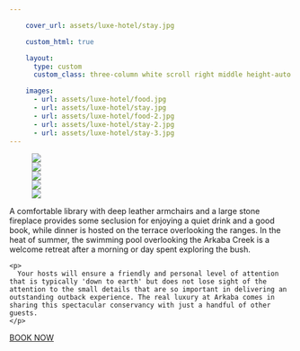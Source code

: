 ```yaml
---

    cover_url: assets/luxe-hotel/stay.jpg

    custom_html: true

    layout:
      type: custom
      custom_class: three-column white scroll right middle height-auto image-cover cover-left

    images:
      - url: assets/luxe-hotel/food.jpg
      - url: assets/luxe-hotel/stay.jpg
      - url: assets/luxe-hotel/food-2.jpg
      - url: assets/luxe-hotel/stay-2.jpg
      - url: assets/luxe-hotel/stay-3.jpg
---
```


<figure class="cover-area image">
  <div class="gallery grid-2-third">
    <div class="aspect-ratio"></div>
      <div class="photos">
      <div class="row first">
        <div class="col half">
          <img src="assets/luxe-hotel/stay-2.jpg" data-original data-media-id="images:4"/>
        </div>
        <div class="col half">
          <img src="assets/luxe-hotel/stay-3.jpg" data-original data-media-id="images:5"/>
        </div>
      </div>
      <div class="row second">
        <div class="col third">
          <img src="assets/luxe-hotel/food.jpg" data-original data-media-id="images:1"/>
        </div>
        <div class="col third">
          <img src="assets/luxe-hotel/stay.jpg" data-original data-media-id="images:2"/>
        </div>
        <div class="col third">
          <img src="assets/luxe-hotel/food-2.jpg" data-original data-media-id="images:3"/>
        </div>
      </div>
    </div>
  </div>
</figure>

<div class="content">
  <div class="body">
    <p>
      A comfortable library with deep leather armchairs and a large stone fireplace provides some seclusion for enjoying a quiet drink and a good book, while dinner is hosted on the terrace overlooking the ranges. In the heat of summer, the swimming pool overlooking the Arkaba Creek is a welcome retreat after a morning or day spent exploring the bush.
    </p>

    <p>
      Your hosts will ensure a friendly and personal level of attention that is typically 'down to earth' but does not lose sight of the attention to the small details that are so important in delivering an outstanding outback experience. The real luxury at Arkaba comes in sharing this spectacular conservancy with just a handful of other guests.
    </p>

  <a class="button outline hotspot" data-price="$790" data-action="Book Now" data-subtitle="from $790 a person a night" data-description="a minimum two-night stay, and include all meals, beverages, return transfers from Port Augusta or Hawker and activities." title="Arkaba Station" href="https://www.thebookingbutton.com.au/arkaba-station-direct/properties/arkabastationdirect">BOOK NOW</a>
  </div>
</div>
